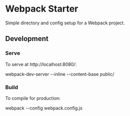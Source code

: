 # Webpack Starter
Simple directory and config setup for a Webpack project. 

## Development 
### Serve

To serve at http://localhost:8080/:

webpack-dev-server --inline  --content-base public/ 

### Build

To compile for production:

webpack --config webpack.config.js
